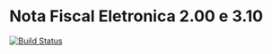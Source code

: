 Nota Fiscal Eletronica 2.00 e 3.10
===
[![Build Status](https://api.travis-ci.org/fincatto/nfe.png)](http://travis-ci.org/#!/fincatto/nfe)

